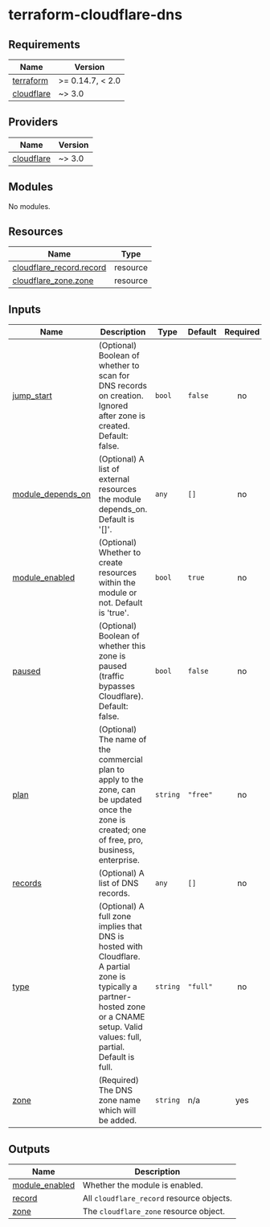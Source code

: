 # terraform-cloudflare-dns

<!-- BEGIN TERRAFORM DOCS -->
## Requirements

| Name | Version |
|------|---------|
| <a name="requirement_terraform"></a> [terraform](#requirement\_terraform) | >= 0.14.7, < 2.0 |
| <a name="requirement_cloudflare"></a> [cloudflare](#requirement\_cloudflare) | ~> 3.0 |

## Providers

| Name | Version |
|------|---------|
| <a name="provider_cloudflare"></a> [cloudflare](#provider\_cloudflare) | ~> 3.0 |

## Modules

No modules.

## Resources

| Name | Type |
|------|------|
| [cloudflare_record.record](https://registry.terraform.io/providers/cloudflare/cloudflare/latest/docs/resources/record) | resource |
| [cloudflare_zone.zone](https://registry.terraform.io/providers/cloudflare/cloudflare/latest/docs/resources/zone) | resource |

## Inputs

| Name | Description | Type | Default | Required |
|------|-------------|------|---------|:--------:|
| <a name="input_jump_start"></a> [jump\_start](#input\_jump\_start) | (Optional) Boolean of whether to scan for DNS records on creation. Ignored after zone is created. Default: false. | `bool` | `false` | no |
| <a name="input_module_depends_on"></a> [module\_depends\_on](#input\_module\_depends\_on) | (Optional) A list of external resources the module depends\_on. Default is '[]'. | `any` | `[]` | no |
| <a name="input_module_enabled"></a> [module\_enabled](#input\_module\_enabled) | (Optional) Whether to create resources within the module or not. Default is 'true'. | `bool` | `true` | no |
| <a name="input_paused"></a> [paused](#input\_paused) | (Optional) Boolean of whether this zone is paused (traffic bypasses Cloudflare). Default: false. | `bool` | `false` | no |
| <a name="input_plan"></a> [plan](#input\_plan) | (Optional) The name of the commercial plan to apply to the zone, can be updated once the zone is created; one of free, pro, business, enterprise. | `string` | `"free"` | no |
| <a name="input_records"></a> [records](#input\_records) | (Optional) A list of DNS records. | `any` | `[]` | no |
| <a name="input_type"></a> [type](#input\_type) | (Optional) A full zone implies that DNS is hosted with Cloudflare. A partial zone is typically a partner-hosted zone or a CNAME setup. Valid values: full, partial. Default is full. | `string` | `"full"` | no |
| <a name="input_zone"></a> [zone](#input\_zone) | (Required) The DNS zone name which will be added. | `string` | n/a | yes |

## Outputs

| Name | Description |
|------|-------------|
| <a name="output_module_enabled"></a> [module\_enabled](#output\_module\_enabled) | Whether the module is enabled. |
| <a name="output_record"></a> [record](#output\_record) | All `cloudflare_record` resource objects. |
| <a name="output_zone"></a> [zone](#output\_zone) | The `cloudflare_zone` resource object. |

<!-- END TERRAFORM DOCS -->
